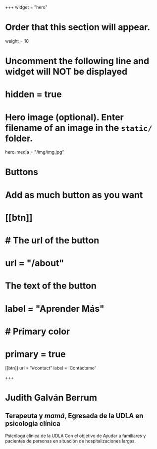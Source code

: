 +++
widget = "hero"
# Order that this section will appear.
weight = 10

# Uncomment the following line and widget will NOT be displayed
# hidden = true

# Hero image (optional). Enter filename of an image in the `static/` folder.
hero_media = "/img/img.jpg"

# Buttons
# Add as much button as you want
# [[btn]]
#	# The url of the button
#  url = "/about"
# The text of the button
# label = "Aprender Más"
#	# Primary color
#	primary = true

[[btn]]
  url = "#contact"
  label = 'Contáctame'

+++

# Judith Galván Berrum
## Terapeuta y *mamá*, Egresada de la UDLA en psicología clínica
Psicóloga clínica de la UDLA Con el objetivo de Ayudar a familiares y pacientes de personas en situación de hospitalizaciones largas.


